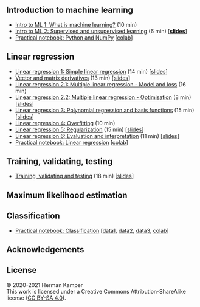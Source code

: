 
Introduction to machine learning
--------------------------------
- [Intro to ML 1: What is machine learning?](https://youtu.be/zVNmaVwistc) (10 min)
- [Intro to ML 2: Supervised and unsupervised learning](https://youtu.be/Ep0TIg88UtM) (6 min) [[**slides**](slides/intro_to_ml-crop.pdf)]
- [Practical notebook: Python and NumPy](practicals/python_numpy/python_numpy.ipynb) [[colab](https://colab.research.google.com/github/kamperh/data414/blob/main/practicals/python_numpy/python_numpy.ipynb)]


Linear regression
-----------------
- [Linear regression 1: Simple linear regression](https://youtu.be/L5-lxSGO9bM) (14 min) [[slides](slides/simple_linear_regression-crop.pdf)]
- [Vector and matrix derivatives](https://youtu.be/FCWrduAxf-Q) (13 min) [[slides]](slides/vector_matrix_derivatives-crop.pdf)
- [Linear regression 2.1: Multiple linear regression - Model and loss](https://youtu.be/zu34zcyAFzU) (16 min)
- [Linear regression 2.2: Multiple linear regression - Optimisation](https://youtu.be/QHgjzFm6vnU) (8 min) [[slides](slides/multiple_linear_regression-crop.pdf)]
- [Linear regression 3: Polynomial regression and basis functions](https://youtu.be/TSFMepJbHa0) (15 min) [[slides](slides/regression_basis_functions-crop.pdf)]
- [Linear regression 4: Overfitting](https://youtu.be/S7B3LQJrU0w) (10 min)
- [Linear regression 5: Regularization](https://youtu.be/Zojp8z8GD8c) (15 min) [[slides](slides/overfitting_regularisation-crop.pdf)]
- [Linear regression 6: Evaluation and interpretation](https://youtu.be/4hkZiGk66J8) (11 min) [[slides](slides/regression_evaluation_interpretation-crop.pdf)]
- [Practical notebook: Linear regression](practicals/linear_regression/data414_linear_regression.ipynb) [[colab](https://colab.research.google.com/github/kamperh/data414/blob/main/practicals/linear_regression/data414_linear_regression.ipynb)]


Training, validating, testing
-----------------------------
- [Training, validating and testing](https://youtu.be/aXRDdjK-hI4) (18 min) [[slides](train_val_test-crop.pdf)]


Maximum likelihood estimation
-----------------------------


Classification
--------------
- [Practical notebook: Classification](practicals/classification/data414_classification.ipynb) [[data1](practicals/classification/admissions.csv), [data2](practicals/classification/default.csv), [data3](practicals/classification/microchip.csv), [colab](https://colab.research.google.com/github/kamperh/data414/blob/main/practicals/classification/data414_classification.ipynb)]


Acknowledgements
----------------



License
-------
&copy; 2020-2021 Herman Kamper  
This work is licensed under a Creative Commons Attribution-ShareAlike
license ([CC BY-SA 4.0](http://creativecommons.org/licenses/by-sa/4.0/)).
